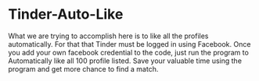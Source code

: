 # Tinder-Auto-Like
What we are trying to accomplish here is to like all the profiles automatically.
For that that Tinder must be logged in using Facebook.
Once you add your own facebook credential to the code, just run the program to Automatically like all 100 profile listed.
Save your valuable time using the program and get more chance to find a match.
